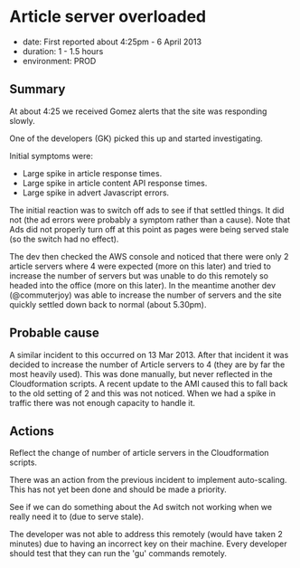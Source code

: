 # Article server overloaded

- date: First reported about 4:25pm - 6 April 2013
- duration: 1 - 1.5 hours
- environment: PROD

## Summary

At about 4:25 we received Gomez alerts that the site was responding slowly.

One of the developers (GK) picked this up and started investigating.

Initial symptoms were:

- Large spike in article response times.
- Large spike in article content API response times.
- Large spike in advert Javascript errors.

The initial reaction was to switch off ads to see if that settled things. It did not
(the ad errors were probably a symptom rather than a cause). Note that Ads did not properly turn off at this point as
pages were being served stale (so the switch had no effect).

The dev then checked the AWS console and noticed that there were only 2 article servers where 4 were expected
(more on this later) and tried to increase the number of servers but was unable to do this remotely so headed into
the office (more on this later). In the meantime another dev (@commuterjoy) was able to increase the number of servers and the
site quickly settled down back to normal (about 5.30pm).

## Probable cause

A similar incident to this occurred on 13 Mar 2013. After that incident it was decided to increase the number of Article
servers to 4 (they are by far the most heavily used). This was done manually, but never reflected in the Cloudformation
scripts. A recent update to the AMI caused this to fall back to the old setting of 2 and this was not noticed. When we
had a spike in traffic there was not enough capacity to handle it.

## Actions

Reflect the change of number of article servers in the Cloudformation scripts.

There was an action from the previous incident to implement auto-scaling. This has not yet been done and should be made
a priority.

See if we can do something about the Ad switch not working when we really need it to (due to serve stale).

The developer was not able to address this remotely (would have taken 2 minutes) due to having an incorrect key on
their machine. Every developer should test that they can run the 'gu' commands remotely.

